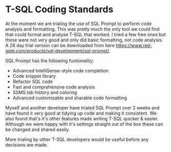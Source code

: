 # T-SQL Coding Standards

At the moment we are trialing the use of SQL Prompt to perform code analysis and formatting. This was pretty much the only tool we could find that could format and analyse T-SQL that worked. I tried a few free ones but these were not very good and only did basic formatting, not code analysis. A 28 day trial version can be downloaded from here <https://www.red-gate.com/products/sql-development/sql-prompt/>.

SQL Prompt has the following funtionality:
* Advanced IntelliSense-style code completion
* Code snippet library
* Refactor SQL code
* Fast and comprehensive code analysis
* SSMS tab history and coloring
* Advanced customizable and sharable code formatting

Myself and another developer have trialed SQL Prompt over 2 weeks and have found it very good at tidying up code and making it consistent. We also found that's it's other features made writing T-SQL quicker & easier. Although we were happy with it's settings straight out of the box these can be changed and shared easily.

More trialing by other T-SQL developers would be useful before any decisions are made. 
